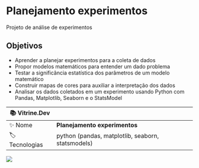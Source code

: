 # Planejamento experimentos
Projeto de análise de experimentos

## Objetivos
- Aprender a planejar experimentos para a coleta de dados
- Propor modelos matemáticos para entender um dado problema
- Testar a significância estatística dos parâmetros de um modelo matemático
- Construir mapas de cores para auxiliar a interpretação dos dados
- Analisar os dados coletados em um experimento usando Python com Pandas, Matplotlib, Seaborn e o StatsModel

| :books: Vitrine.Dev |     |
| -------------  | --- |
| :sparkles: Nome        | **Planejamento experimentos**
| :label: Tecnologias | python (pandas, matplotlib, seaborn, statsmodels)

<!-- Inserir imagem com a #vitrinedev ao final do link -->
![](https://vitrinedev.s3.amazonaws.com/planejamento_experimentos.png#vitrinedev)
